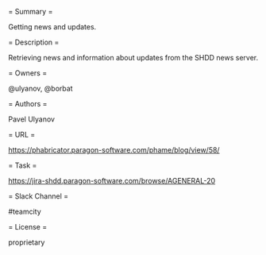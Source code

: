 = Summary =

Getting news and updates.

= Description =

Retrieving news and information about updates from the SHDD news server.

= Owners =

@ulyanov, @borbat

= Authors =

Pavel Ulyanov

= URL =

https://phabricator.paragon-software.com/phame/blog/view/58/

= Task =

https://jira-shdd.paragon-software.com/browse/AGENERAL-20

= Slack Channel =

#teamcity

= License =

proprietary